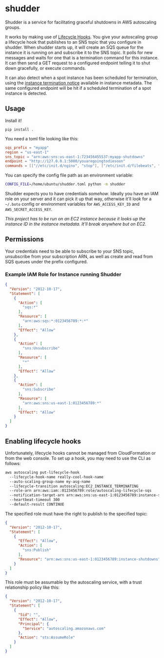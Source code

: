 # shudder

Shudder is a service for facilitating graceful shutdowns in AWS autoscaling
groups.

It works by making use of
[Lifecycle Hooks](http://docs.aws.amazon.com/cli/latest/reference/autoscaling/put-lifecycle-hook.html). You
give your autoscaling group a lifecycle hook that publishes to an SNS topic that
you configure in shudder. When shudder starts up, it will create an SQS queue
for the instance it is running on and subscribe it to the SNS topic. It polls
for new messages and waits for one that is a termination command for this
instance. It can then send a GET request to a configured endpoint telling it to
shut down gracefully, or execute commands.

It can also detect when a spot instance has been scheduled for termination, 
using the [instance termination notice](https://aws.amazon.com/blogs/aws/new-ec2-spot-instance-termination-notices/) 
available in instance metadata. The same configured endpoint will be hit if
a scheduled termination of a spot instance is detected.

## Usage

Install it!

```
pip install .
```

You need a toml file looking like this:

```toml
sqs_prefix = "myapp"
region = "us-east-1"
sns_topic = "arn:aws:sns:us-east-1:723456455537:myapp-shutdowns"
endpoint = "http://127.0.0.1:5000/youaregoingtodiesoon"
commands = [["//etc/init.d/nginx", "stop"], ["/etc/init.d/filebeats", "stop"]]
```

You can specify the config file path as an environment variable:

```bash
CONFIG_FILE=/home/ubuntu/shudder.toml python -m shudder
```

Shudder expects you to have credentials *somehow*. Ideally you have an IAM role
on your server and it can pick it up that way, otherwise it'll look for a
`~/.boto` config or environment variables for `AWS_ACCESS_KEY_ID` and
`AWS_SECRET_ACCESS_KEY`.

*This project has to be run on an EC2 instance because it looks up the instance
 ID in the instance metadata. It'll break anywhere but on EC2.*

## Permissions

Your credentials need to be able to subscribe to your SNS
topic, unsubscribe from your subscription ARN,
as well as create and read from SQS queues under the prefix configured.

### Example IAM Role for Instance running Shudder

```json
{
  "Version": "2012-10-17",
  "Statement": [
    {
      "Action": [
        "sqs:*"
      ],
      "Resource": [
        "arn:aws:sqs:*:0123456789:*:*"
      ],
      "Effect": "Allow"
    },
    {
      "Action": [
        "sns:Unsubscribe"
      ],
      "Resource": [
        "*"
      ],
      "Effect": "Allow"
    },
    {
      "Action": [
        "sns:Subscribe"
      ],
      "Resource": [
        "arn:aws:sns:us-east-1:0123456789:*"
      ],
      "Effect": "Allow"
    }
  ]
}
```

## Enabling lifecycle hooks
Unfortunately, lifecycle hooks cannot be managed from CloudFormation or from the web console. To set up a hook, you may need to use the CLI as follows:

```bash
aws autoscaling put-lifecycle-hook 
  --lifecycle-hook-name really-cool-hook-name
  --auto-scaling-group-name my-asg-name 
  --lifecycle-transition autoscaling:EC2_INSTANCE_TERMINATING 
  --role-arn arn:aws:iam::0123456789:role/autoscaling-lifecycle-sqs 
  --notification-target-arn arn:aws:sns:us-east-1:0123456789:instance-shutdowns 
  --heartbeat-timeout 300 
  --default-result CONTINUE
```

The specified role must have the right to publish to the specified topic:

```json
{
  "Version": "2012-10-17",
  "Statement": [
    {
      "Effect": "Allow",
      "Action": [
        "sns:Publish"
      ],
      "Resource": "arn:aws:sns:us-east-1:0123456789:instance-shutdowns"
    }
  ]
}
```

This role must be assumable by the autoscaling service, with a trust relationship policy like this:

```json
{
  "Version": "2012-10-17",
  "Statement": [
    {
      "Sid": "",
      "Effect": "Allow",
      "Principal": {
        "Service": "autoscaling.amazonaws.com"
      },
      "Action": "sts:AssumeRole"
    }
  ]
}
```
